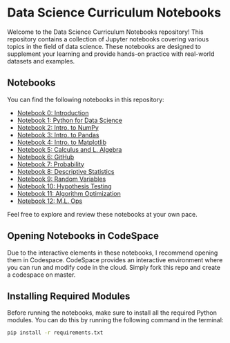 # Data Science Curriculum Notebooks

Welcome to the Data Science Curriculum Notebooks repository! This repository contains a collection of Jupyter notebooks covering various topics in the field of data science. These notebooks are designed to supplement your learning and provide hands-on practice with real-world datasets and examples.

## Notebooks

You can find the following notebooks in this repository:
- [Notebook 0: Introduction](00-introduction.ipynb)
- [Notebook 1: Python for Data Science](01-python-for-data-science.ipynb)
- [Notebook 2: Intro. to NumPy](02-intro-to-numpy.ipynb)
- [Notebook 3: Intro. to Pandas](03-intro-to-pandas.ipynb)
- [Notebook 4: Intro. to Matplotlib](04-intro-to-matplotlib.ipynb)
- [Notebook 5: Calculus and L. Algebra](05-calculus-and-l-algebra.ipynb)
- [Notebook 6: GitHub](06-github.ipynb)
- [Notebook 7: Probability](07-probability.ipynb)
- [Notebook 8: Descriptive Statistics](08-descriptive-statistics.ipynb)
- [Notebook 9: Random Variables](09-random-variables.ipynb)
- [Notebook 10: Hypothesis Testing](10-hypothesis-testing.ipynb)
- [Notebook 11: Algorithm Optimization](11-algorithm-optimization.ipynb)
- [Notebook 12: M.L. Ops](12-ml-ops.ipynb)

Feel free to explore and review these notebooks at your own pace.

## Opening Notebooks in CodeSpace

Due to the interactive elements in these notebooks, I recommend opening them in Codespace. CodeSpace provides an interactive environment where you can run and modify code in the cloud. Simply fork this repo and create a codespace on master.

## Installing Required Modules

Before running the notebooks, make sure to install all the required Python modules. You can do this by running the following command in the terminal:

```bash
pip install -r requirements.txt